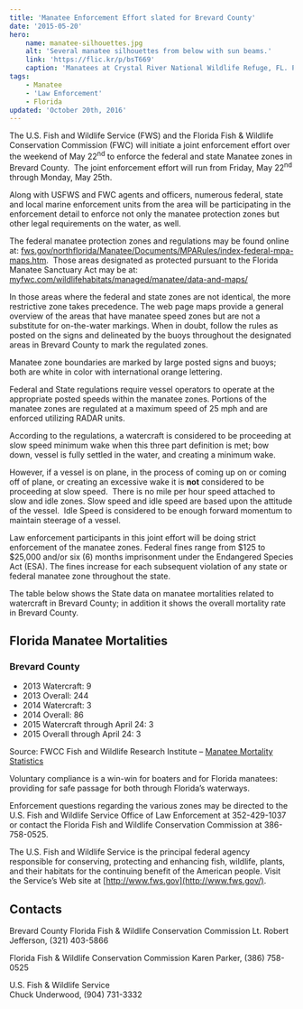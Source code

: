 ```yaml
---
title: 'Manatee Enforcement Effort slated for Brevard County'
date: '2015-05-20'
hero:
    name: manatee-silhouettes.jpg
    alt: 'Several manatee silhouettes from below with sun beams.'
    link: 'https://flic.kr/p/bsT669'
    caption: 'Manatees at Crystal River National Wildlife Refuge, FL. Photo by David Hinkel, USFWS.'
tags:
    - Manatee
    - 'Law Enforcement'
    - Florida
updated: 'October 20th, 2016'
---
```


The U.S. Fish and Wildlife Service (FWS) and the Florida Fish & Wildlife Conservation Commission (FWC) will initiate a joint enforcement effort over the weekend of May 22<sup>nd</sup> to enforce the federal and state Manatee zones in Brevard County.  The joint enforcement effort will run from Friday, May 22<sup>nd</sup> through Monday, May 25th.

Along with USFWS and FWC agents and officers, numerous federal, state and local marine enforcement units from the area will be participating in the enforcement detail to enforce not only the manatee protection zones but other legal requirements on the water, as well.

The federal manatee protection zones and regulations may be found online at: [fws.gov/northflorida/Manatee/Documents/MPARules/index-federal-mpa-maps.htm](http://www.fws.gov/northflorida/Manatee/Documents/MPARules/index-federal-mpa-maps.htm). 
Those areas designated as protected pursuant to the Florida Manatee Sanctuary Act may be at: [myfwc.com/wildlifehabitats/managed/manatee/data-and-maps/](http://myfwc.com/wildlifehabitats/managed/manatee/data-and-maps/)

In those areas where the federal and state zones are not identical, the more restrictive zone takes precedence. The web page maps provide a general overview of the areas that have manatee speed zones but are not a substitute for on-the-water markings. When in doubt, follow the rules as posted on the signs and delineated by the buoys throughout the designated areas in Brevard County to mark the regulated zones. 

Manatee zone boundaries are marked by large posted signs and buoys; both are white in color with international orange lettering. 

Federal and State regulations require vessel operators to operate at the appropriate posted speeds within the manatee zones. Portions of the manatee zones are regulated at a maximum speed of 25 mph and are enforced utilizing RADAR units.

According to the regulations, a watercraft is considered to be proceeding at slow speed minimum wake when this three part definition is met; bow down, vessel is fully settled in the water, and creating a minimum wake.

However, if a vessel is on plane, in the process of coming up on or coming off of plane, or creating an excessive wake it is **not** considered to be proceeding at slow speed.  There is no mile per hour speed attached to slow and idle zones. Slow speed and idle speed are based upon the attitude of the vessel.  Idle Speed is considered to be enough forward momentum to maintain steerage of a vessel.

Law enforcement participants in this joint effort will be doing strict enforcement of the manatee zones. Federal fines range from $125 to $25,000 and/or six (6) months imprisonment under the Endangered Species Act (ESA). The fines increase for each subsequent violation of any state or federal manatee zone throughout the state.

The table below shows the State data on manatee mortalities related to watercraft in Brevard County; in addition it shows the overall mortality rate in Brevard County.

## Florida Manatee Mortalities

### Brevard County

 - 2013 Watercraft: 9
 - 2013 Overall: 244
 - 2014 Watercraft: 3
 - 2014 Overall: 86
 - 2015 Watercraft through April 24: 3
 - 2015 Overall through April 24: 3

Source: FWCC Fish and Wildlife Research Institute – [Manatee Mortality Statistics](http://myfwc.com/research/manatee/rescue-mortality-response/mortality-statistics/)

Voluntary compliance is a win-win for boaters and for Florida manatees: providing for safe passage for both through Florida’s waterways.

Enforcement questions regarding the various zones may be directed to the U.S. Fish and Wildlife Service Office of Law Enforcement at 352-429-1037 or contact the Florida Fish and Wildlife Conservation Commission at 386-758-0525.

The U.S. Fish and Wildlife Service is the principal federal agency responsible for conserving, protecting and enhancing fish, wildlife, plants, and their habitats for the continuing benefit of the American people. Visit the Service’s Web site at [http://www.fws.gov](http://www.fws.gov/).

## Contacts

Brevard County Florida Fish & Wildlife Conservation Commission
Lt. Robert Jefferson, (321) 403-5866

Florida Fish & Wildlife Conservation Commission
Karen Parker, (386) 758-0525

U.S. Fish & Wildlife Service  
Chuck Underwood, (904) 731-3332
